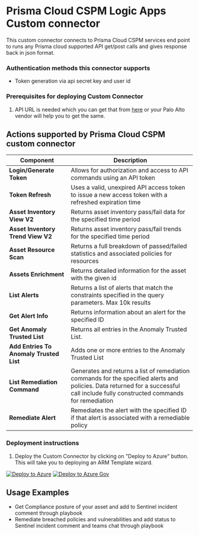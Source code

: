 # Prisma Cloud CSPM Logic Apps Custom connector

This custom connector connects to Prisma Cloud CSPM services end point to runs any Prisma cloud supported API get/post calls and gives response back in json format.
### Authentication methods this connector supports

*  Token generation via api secret key and user id 

### Prerequisites for deploying Custom Connector
1. API URL is needed which you can get that from [here](https://prisma.pan.dev/api/cloud/api-urls) or your Palo Alto vendor will help you to get the same.


## Actions supported by Prisma Cloud CSPM custom connector

| Component | Description |
| --------- | -------------- |
| **Login/Generate Token** | Allows for authorization and access to API commands using an API token |
| **Token Refresh** | Uses a valid, unexpired API access token to issue a new access token with a refreshed expiration time |
| **Asset Inventory View V2** | Returns asset inventory pass/fail data for the specified time period |
| **Asset Inventory Trend View V2** | Returns asset inventory pass/fail trends for the specified time period |
| **Asset Resource Scan** | Returns a full breakdown of passed/failed statistics and associated policies for resources |
| **Assets Enrichment** | Returns detailed information for the asset with the given id |
| **List Alerts** | Returns a list of alerts that match the constraints specified in the query parameters. Max 10k results |
| **Get Alert Info** | Returns information about an alert for the specified ID |
| **Get Anomaly Trusted List** | Returns all entries in the Anomaly Trusted List. |
| **Add Entries To Anomaly Trusted List** | Adds one or more entries to the Anomaly Trusted List |
| **List Remediation Command** | Generates and returns a list of remediation commands for the specified alerts and policies. Data returned for a successful call include fully constructed commands for remediation |
| **Remediate Alert** | Remediates the alert with the specified ID if that alert is associated with a remediable policy |


### Deployment instructions 
1. Deploy the Custom Connector by clicking on "Deploy to Azure" button. This will take you to deploying an ARM Template wizard.

[![Deploy to Azure](https://aka.ms/deploytoazurebutton)](https://portal.azure.com/#create/Microsoft.Template/uri/https%3A%2F%2Fraw.githubusercontent.com%2FAzure%2FAzure-Sentinel%2Fmaster%2FSolutions%2FPaloAltoPrismaCloud%2FPlaybooks%2FCustomConnector%2FPrismaCloudCSPMCustomConnector%2Fazuredeploy.json)
[![Deploy to Azure Gov](https://aka.ms/deploytoazuregovbutton)](https://portal.azure.us/#create/Microsoft.Template/uri/https%3A%2F%2Fraw.githubusercontent.com%2FAzure%2FAzure-Sentinel%2Fmaster%2FSolutions%2FPaloAltoPrismaCloud%2FPlaybooks%2FCustomConnector%2FPrismaCloudCSPMCustomConnector%2Fazuredeploy.json)

## Usage Examples
* Get Compliance posture of your asset and add to Sentinel incident comment through playbook
* Remediate breached policies and vulnerabilities and add status to Sentinel incident comment and teams chat through playbook
